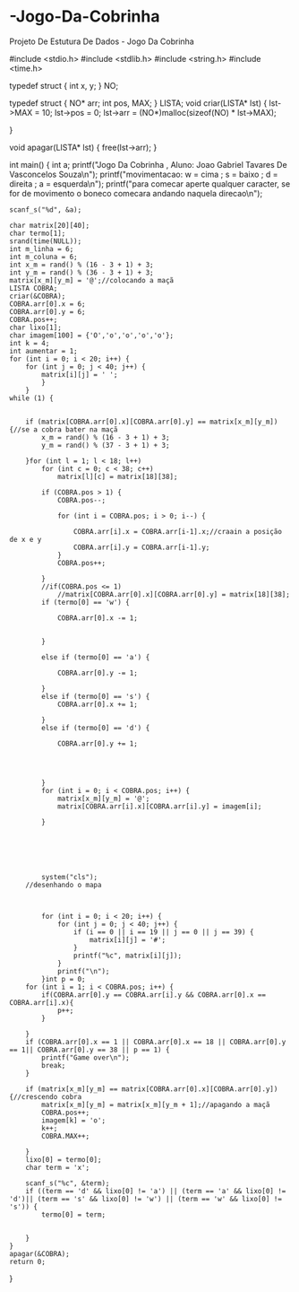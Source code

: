 # -Jogo-Da-Cobrinha
Projeto De Estutura De Dados - Jogo Da Cobrinha

#include <stdio.h>
#include <stdlib.h>
#include <string.h>
#include <time.h>


typedef struct {
    int x, y;
} NO;

typedef struct {
    NO* arr;
    int pos, MAX;
} LISTA;
void criar(LISTA* lst) {
    lst->MAX = 10;
    lst->pos = 0;
    lst->arr = (NO*)malloc(sizeof(NO) * lst->MAX);
 
    
}

void apagar(LISTA* lst) {
    free(lst->arr);
}

int main() {
    int a;
    printf("Jogo Da Cobrinha , Aluno: Joao Gabriel Tavares De Vasconcelos Souza\n");
    printf("movimentacao: w = cima ; s = baixo ; d = direita ; a = esquerda\n");
    printf("para comecar aperte qualquer caracter, se for de movimento o boneco comecara andando naquela direcao\n");
  
    scanf_s("%d", &a);

    char matrix[20][40];
    char termo[1];
    srand(time(NULL));
    int m_linha = 6;
    int m_coluna = 6;
    int x_m = rand() % (16 - 3 + 1) + 3;
    int y_m = rand() % (36 - 3 + 1) + 3;
    matrix[x_m][y_m] = '@';//colocando a maçã
    LISTA COBRA;
    criar(&COBRA);
    COBRA.arr[0].x = 6;
    COBRA.arr[0].y = 6;
    COBRA.pos++;
    char lixo[1];
    char imagem[100] = {'O','o','o','o','o'};
    int k = 4;
    int aumentar = 1;
    for (int i = 0; i < 20; i++) {
        for (int j = 0; j < 40; j++) {
            matrix[i][j] = ' ';     
            }
        }
    while (1) {
        
        
        if (matrix[COBRA.arr[0].x][COBRA.arr[0].y] == matrix[x_m][y_m]) {//se a cobra bater na maçã
            x_m = rand() % (16 - 3 + 1) + 3;
            y_m = rand() % (37 - 3 + 1) + 3;

        }for (int l = 1; l < 18; l++)
            for (int c = 0; c < 38; c++)
                matrix[l][c] = matrix[18][38];
        
            if (COBRA.pos > 1) {
                COBRA.pos--;
                
                for (int i = COBRA.pos; i > 0; i--) {
                   
                    COBRA.arr[i].x = COBRA.arr[i-1].x;//craain a posição de x e y 
                    COBRA.arr[i].y = COBRA.arr[i-1].y;
                }
                COBRA.pos++;
                
            }
            //if(COBRA.pos <= 1)
                //matrix[COBRA.arr[0].x][COBRA.arr[0].y] = matrix[18][38];
            if (termo[0] == 'w') {
                
                COBRA.arr[0].x -= 1;


            }

            else if (termo[0] == 'a') {

                COBRA.arr[0].y -= 1;

            }
            else if (termo[0] == 's') {
                COBRA.arr[0].x += 1;

            }
            else if (termo[0] == 'd') {

                COBRA.arr[0].y += 1;

            
            

            }
            for (int i = 0; i < COBRA.pos; i++) {
                matrix[x_m][y_m] = '@';
                matrix[COBRA.arr[i].x][COBRA.arr[i].y] = imagem[i];
              
            }
        


      
   
                
            system("cls");
        //desenhando o mapa



            for (int i = 0; i < 20; i++) {
                for (int j = 0; j < 40; j++) {
                    if (i == 0 || i == 19 || j == 0 || j == 39) {
                        matrix[i][j] = '#';
                    }
                    printf("%c", matrix[i][j]);
                }
                printf("\n");
            }int p = 0;
        for (int i = 1; i < COBRA.pos; i++) {
            if(COBRA.arr[0].y == COBRA.arr[i].y && COBRA.arr[0].x == COBRA.arr[i].x){
                p++;
            }
        
        }
        if (COBRA.arr[0].x == 1 || COBRA.arr[0].x == 18 || COBRA.arr[0].y == 1|| COBRA.arr[0].y == 38 || p == 1) {
            printf("Game over\n");
            break;
        }

        if (matrix[x_m][y_m] == matrix[COBRA.arr[0].x][COBRA.arr[0].y]) {//crescendo cobra
            matrix[x_m][y_m] = matrix[x_m][y_m + 1];//apagando a maçã
            COBRA.pos++;
            imagem[k] = 'o';
            k++;
            COBRA.MAX++;
            
        }
        lixo[0] = termo[0];
        char term = 'x';
        
        scanf_s("%c", &term);
        if ((term == 'd' && lixo[0] != 'a') || (term == 'a' && lixo[0] != 'd')|| (term == 's' && lixo[0] != 'w') || (term == 'w' && lixo[0] != 's')) {
            termo[0] = term;
           

        }
    }
    apagar(&COBRA);
    return 0;
}

